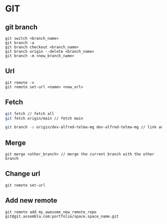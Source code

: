 # GIT

## git branch

```javascript:
git switch <branch_name>
git branch -a
git branch checkout <branch_name>
git branch origin --delete <branch_name>
git branch -m <new_branch_name>
```

## Url
```javascript:
git remote -v
git remote set-url <name> <new_url>
```

## Fetch
```bash
git fetch // fetch all
git fetch origin/main // fetch main

git branch -u origin/dev-alfred-telma-mg dev-alfred-telma-mg // link and track the remote with the local without changing anything
```

## Merge
```javascript:
git merge <other_branch> // merge the current branch with the other branch
```

## Change url
```
git remote set-url 

```

## Add new remote
```
git remote add my_awesome_new_remote_repo git@git.assembla.com:portfolio/space.space_name.git
```
